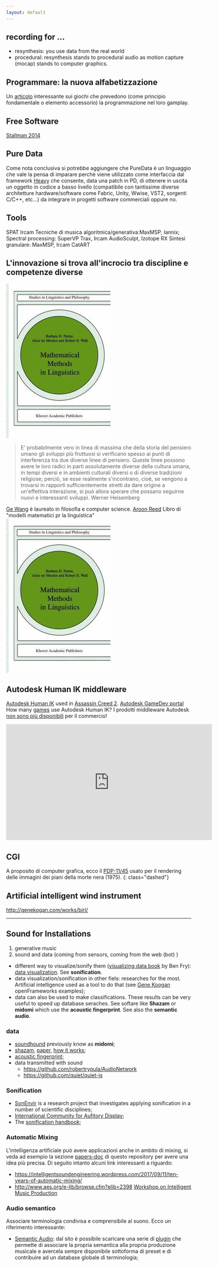 ```yaml
---
layout: default
---
```


## recording for ...
* resynthesis: you use data from the real world
* procedural:
resynthesis stands to procedural audio as motion capture (mocap) stands to computer graphics.

## Programmare: la nuova alfabetizzazione
Un [articolo](https://savestate.co.uk/2017/09/programming-games/) interessante sui giochi che prevedono (come principio fondamentale o elemento accessorio) la programmazione nel loro gamplay.

## Free Software
[Stallman 2014](https://www.youtube.com/watch?v=Ag1AKIl_2GM)

## Pure Data
Come nota conclusiva si potrebbe aggiungere che PureData è un linguaggio che vale la pensa di imparare perchè viene utilizzato come interfaccia dal framework [Heavy](https://enzienaudio.com/docs/index.html#01.introduction) che consente, data una patch in PD, di ottenere in uscita un oggetto in codice a basso livello (compatibile con tantissime diverse architetture hardware/software come Fabric, Unity, Wwise, VST2, sorgenti C/C++, etc...) da integrare in progetti software commerciali oppure no.

## Tools
SPAT Ircam
Tecniche di musica algoritmica/generativa:MaxMSP, Iannix;
Spectral processing: SuperVP Trax, Ircam AudioSculpt, Izotope RX
Sintesi granulare: MaxMSP, Ircam CatART

## L'innovazione si trova all'incrocio tra discipline e competenze diverse

![book](./images/2017-12/book-covers/mathematical-methods-in-linguistics.jpg)

> E' probabilmente vero in linea di massima che della storia del pensiero umano gli sviluppi più fruttuosi si verificano spesso ai punti di interferenza tra due diverse linee di pensiero. Queste linee possono avere le loro radici in parti assolutamente diverse della cultura umana, in tempi diversi e in ambienti culturali diversi o di diverse tradizioni religiose; perciò, se esse realmente s'incontrano, cioè, se vengono a trovarsi in rapporti sufficientemente stretti da dare origine a un'effettiva interazione, si può allora sperare che possano seguirne nuovi e interessanti sviluppi. Werner Heisemberg

[Ge Wang](http://www.gewang.com/) è laureato in filosofia e computer science.
[Aroon Reed]()
Libro di "modelli matematici pr la linguistica"
![modelli matematici pr la linguistica](./images/2017-12/book-covers/mathematical-methods-in-linguistics.jpg)

## Autodesk Human IK middleware
[Autodesk Human IK]() used in [Assassin Creed 2](http://usa.autodesk.com/adsk/servlet/item?siteID=123112&id=15230317).
[Autodesk GameDev portal](https://gamedev.autodesk.com/)
How many [games](https://www.youtube.com/watch?v=olTJN72plew) use Autodesk Human IK?
I prodotti middleware Autodesk [non sono più disponibili](https://www.autodesk.com/content/autodesk-game-middleware) per il commercio!

<iframe width="560" height="315" src="https://www.youtube.com/embed/blLBRmNA3zI" frameborder="0" allowfullscreen></iframe>

## CGI
A proposito di computer grafica, ecco il [PDP-11/45](http://www.chicagotribune.com/entertainment/movies/ct-star-wars-evl-lab-ent-0524-20170523-column.html) usato per il rendering delle immagini dei piani della morte nera (1975).
{: class="dashed"}


## Artificial intelligent wind instrument
http://genekogan.com/works/birl/


***

## Sound for Installations
1. generative music
2. sound and data (coming from sensors, coming from the web (bot) )
  * different way to visualize/sonify them ([visualizing data book](http://shop.oreilly.com/product/9780596514556.do) by Ben Fry): [data visualization](https://en.wikipedia.org/wiki/Data_visualization). See **sonification**.
  * data visualization/sonification in other fiels: researches for the most. Artificial intelligence used as a tool to do that (see [Gene Koogan](https://youtu.be/sKgiA0TTwG8?t=36m8s) openFrameworks examples);
  * data can also be used to make classifications. These results can be very useful to speed up database seraches. See softare like **Shazam** or **midomi** which use the **acoustic fingerprint**. See also the **semantic audio**.



### data
* [soundhound](https://www.soundhound.com/) previously know as **midomi**;
* [shazam](https://en.wikipedia.org/wiki/Shazam_%28service%29), [paper](http://www.ee.columbia.edu/~dpwe/papers/Wang03-shazam.pdf), [how it works](https://laplacian.wordpress.com/2009/01/10/how-shazam-works/);
* [acoustic fingerprint](https://en.wikipedia.org/wiki/Acoustic_fingerprint);
* data transmitted with sound
    + https://github.com/robertrypula/AudioNetwork
    + https://github.com/quiet/quiet-js

### Sonification
* [SonEnvir](http://sonenvir.at/) is a research project that investigates applying sonification in a number of scientific disciplines;
* [International Community for Aufitory Display](http://icad.org/);
* The [sonification handbook](http://sonification.de/handbook/);

### Automatic Mixing
L'intelligenza artificiale può avere applicazioni anche in ambito di mixing, si veda ad esempio la sezione [papers-doc](./resources/papers_docs/automatic-mixing/) di questo repository per avere una idea più precisa. Di seguito intanto alcuni link interessanti a riguardo:
* https://intelligentsoundengineering.wordpress.com/2017/09/11/ten-years-of-automatic-mixing/
* http://www.aes.org/e-lib/browse.cfm?elib=2398
[Workshop on Intelligent Music Production](http://www.semanticaudio.co.uk/events/wimp2017/)

### Audio semantico
Associare terminologia condivisa e comprensibile al suono. Ecco un riferimento interessante:
* [Semantic Audio](http://www.semanticaudio.co.uk/about-2/): dal sito è possibile scaricare una serie di [plugin](http://www.semanticaudio.co.uk/projects/download/) che permette di associare la propria semantica alla propria produzione musicale e avercela sempre disponibile sottoforma di preset e di contribuire ad un database globale di terminologia;
